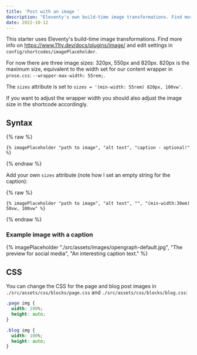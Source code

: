 ```yaml
---
title: 'Post with an image '
description: "Eleventy's own build-time image transformations. Find more info on11ty.dev/docs/plugins/image/ and edit settings in config-folder."
date: 2022-10-12
---
```


This starter uses Eleventy's build-time image transformations. Find more info on https://www.11ty.dev/docs/plugins/image/ and edit settings in `config/shortcodes/imagePlaceholder`.

For now there are three image sizes: 320px, 550px and 820px.
820px is the maximum size, equivalent to the width set for our content wrapper in `prose.css`: `--wrapper-max-width: 55rem;`.

The `sizes` attribute is set to `sizes = '(min-width: 55rem) 820px, 100vw'`.

If you want to adjust the wrapper width you should also adjust the image size in the shortcode accordingly.

## Syntax

{% raw %}

```
{% imagePlaceholder "path to image", "alt text", "caption - optional!" %}
```

{% endraw %}

Add your own `sizes` attribute (note how I set an empty string for the caption):

{% raw %}

```
{% imagePlaceholder "path to image", "alt text", "", "(min-width:30em)  50vw, 100vw" %}
```

{% endraw %}

### Example image with a caption

{% imagePlaceholder "./src/assets/images/opengraph-default.jpg", "The preview for social media", "An interesting caption text." %}

## CSS

You can change the CSS for the page and blog post images in `./src/assets/css/blocks/page.css` and `./src/assets/css/blocks/blog.css`:

```css
.page img {
  width: 100%;
  height: auto;
}

.blog img {
  width: 100%;
  height: auto;
}
```
